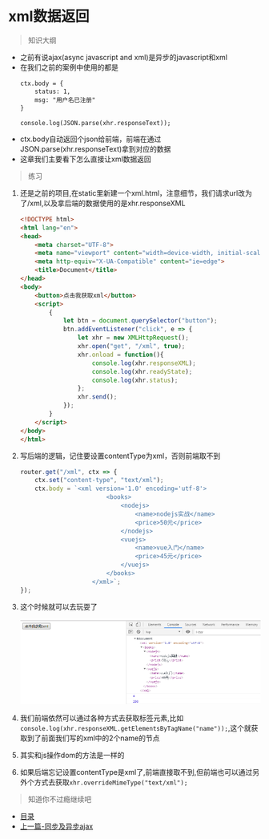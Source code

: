 # xml数据返回

> 知识大纲
* 之前有说ajax(async javascript and xml)是异步的javascript和xml
* 在我们之前的案例中使用的都是
    ```
    ctx.body = {
        status: 1,
        msg: "用户名已注册"
    }
    ```
    ```
    console.log(JSON.parse(xhr.responseText));
    ```
* ctx.body自动返回个json给前端，前端在通过JSON.parse(xhr.responseText)拿到对应的数据
* 这章我们主要看下怎么直接让xml数据返回   

> 练习
1. 还是之前的项目,在static里新建一个xml.html，注意细节，我们请求url改为了/xml,以及拿后端的数据使用的是xhr.responseXML
    ```html
    <!DOCTYPE html>
    <html lang="en">
    <head>
        <meta charset="UTF-8">
        <meta name="viewport" content="width=device-width, initial-scale=1.0">
        <meta http-equiv="X-UA-Compatible" content="ie=edge">
        <title>Document</title>
    </head>
    <body>
        <button>点击我获取xml</button>
        <script>
            {
                let btn = document.querySelector("button");
                btn.addEventListener("click", e => {
                    let xhr = new XMLHttpRequest();
                    xhr.open("get", "/xml", true);
                    xhr.onload = function(){
                        console.log(xhr.responseXML);
                        console.log(xhr.readyState);
                        console.log(xhr.status);
                    };
                    xhr.send(); 
                });
            }
        </script>
    </body>
    </html>
    ```
2. 写后端的逻辑，记住要设置contentType为xml，否则前端取不到
    ```js
    router.get("/xml", ctx => {
        ctx.set("content-type", "text/xml");
        ctx.body = `<xml version='1.0' encoding='utf-8'>
                            <books>
                                <nodejs>
                                    <name>nodejs实战</name>
                                    <price>50元</price>
                                </nodejs>
                                <vuejs>
                                    <name>vue入门</name>
                                    <price>45元</price>
                                </vuejs>
                            </books>
                        </xml>`;
    });
    ```  
3. 这个时候就可以去玩耍了

    ![](./images/前端获取的xml.jpg)
    
4. 我们前端依然可以通过各种方式去获取标签元素,比如`console.log(xhr.responseXML.getElementsByTagName("name"));`,这个就获取到了前面我们写的xml中的2个name的节点

5. 其实和js操作dom的方法是一样的

6. 如果后端忘记设置contentType是xml了,前端直接取不到,但前端也可以通过另外个方式去获取`xhr.overrideMimeType("text/xml");`

> 知道你不过瘾继续吧
* [目录](../../README.md)
* [上一篇-同步及异步ajax](../../Day01-15/day-15/同步及异步ajax.md)
